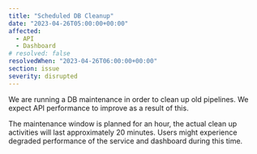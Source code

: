 ```yaml
---
title: "Scheduled DB Cleanup"
date: "2023-04-26T05:00:00+00:00"
affected:
  - API
  - Dashboard
# resolved: false
resolvedWhen: "2023-04-26T06:00:00+00:00"
section: issue
severity: disrupted
---
```


We are running a DB maintenance in order to clean up old pipelines. We expect
API performance to improve as a result of this.

The maintenance window is planned for an hour, the actual clean up activities
will last approximately 20 minutes. Users might experience degraded
performance of the service and dashboard during this time.
